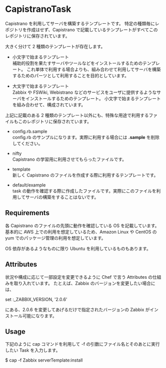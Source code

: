 CapistranoTask
==============
Capistrano を利用してサーバを構築するテンプレートです。
特定の種類毎にレポジトリを作成はせず、Capistrano で記載しているテンプレートがすべてこのレポジトリに保存されています。

大きく分けて 2 種類のテンプレートが存在します。

* 小文字で始まるテンプレート  
補助的役割を果たすサーバやツールなどをインストールするためのテンプレート。
これ単体で利用する場合よりも、組み合わせて利用してサーバを構築するためのパーツとして利用することを目的としています。

* 大文字で始まるテンプレート  
Zabbix や FSWiki, Webistrano などのサービスをユーザに提供するようなサーバをインストールするためのテンプレート。
小文字で始まるテンプレートを組み合わせて、構成されています。


上記に記載のある 2 種類のテンプレート以外にも、特殊な用途で利用するファイルもこのレポジトリに保存されています。

* config.rb.sample  
config.rb のサンプルになります。実際に利用する場合には **.sample** を削除してください。

* nifty  
Capistrano の学習用に利用させてもらったファイルです。

* template  
新しく Capistrano のファイルを作成する際に利用するテンプレートです。


* default/example  
task の動作を確認する際に作成したファイルです。実際にこのファイルを利用してサーバの構築をすることはないです。


Requirements
------------
各 Capistrano のファイルの先頭に動作を確認している OS を記載しています。
基本的に AWS 上での利用を想定しているため、Amazon Linux や CentOS の yum でのパッケージ管理の利用を想定しています。

OS 依存があるようなものに限り Ubuntu を利用しているものもあります。


Attributes
----------
状況や構成に応じて一部設定を変更できるように Chef で言う Attributes の仕組みを取り入れています。
たとえば、Zabbix のバージョンを変更したい場合には、

set :_ZABBIX_VERSION, '2.0.6'

にある、2.0.6 を変更してあげるだけで指定されたバージョンの Zabbix がインストール可能になります。


Usage
-----
下記のように cap コマンドを利用して -f の引数にファイル名とそのあとに実行したい Task を入力します。

$ cap -f Zabbix serverTemplate:install
